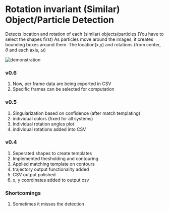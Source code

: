 # Rotation invariant (Similar) Object/Particle Detection
Detects location and rotation of each (similar) objects/particles (You have to select the shapes first)
As particles move around the images, it creates bounding boxes around them.
The location(x,y) and rotations (from center, $\theta$ and each axis, $\omega$) 

![demonstration](https://github.com/robxcalib3r/Rotation-invariant-template-matching/assets/34865153/4aeebc86-a39a-46e6-bb45-431eb235f498)


### v0.6
1. Now, per frame data are being exported in CSV 
2. Specific frames can be selected for computation

### v0.5
1. Singularization based on confidence (after match templating)
2. individual colors (fixed for all systems)
3. Individual rotation angles plot
4. individual rotations added into CSV

### v0.4
1. Seperated shapes to create templates
2. Implemented thesholding and contouring
3. Applied matching template on contours
4. trajectory output functionality added
5. CSV output polished
6. x, y coordinates added to output csv

### Shortcomings
1. Sometimes it misses the detection
